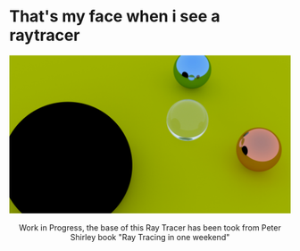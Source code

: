 # That's my face when i see a raytracer
![Alt text](https://github.com/manuelpagliuca/my_rt/blob/master/rt_mp_from_zero/render/face_3_hours_render.jpg?raw=true "Output")

<p align="center"> Work in Progress, the base of this Ray Tracer has been took from Peter Shirley book "Ray Tracing in one weekend" </p>
